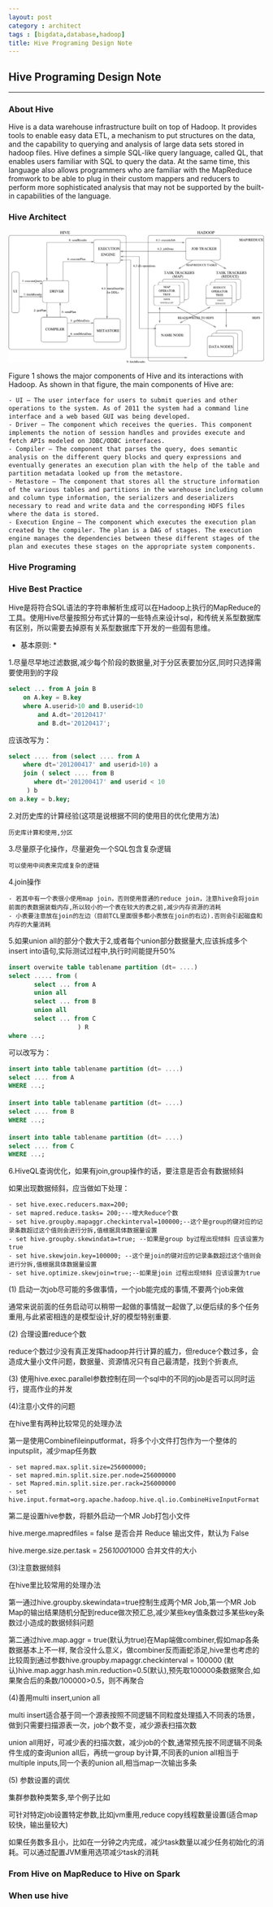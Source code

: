 ```yaml
---
layout: post
category : architect
tags : [bigdata,database,hadoop]
title: Hive Programing Design Note
---
```


## Hive Programing Design Note
------------------------------------------------------------

### About Hive

Hive is a data warehouse infrastructure built on top of Hadoop. It provides tools to enable easy data ETL, a mechanism to put structures on the data, and the capability to querying and analysis of large data sets stored in hadoop files. Hive defines a simple SQL-like query language, called QL, that enables users familiar with SQL to query the data. At the same time, this language also allows programmers who are familiar with the MapReduce fromwork to be able to plug in their custom mappers and reducers to perform more sophisticated analysis that may not be supported by the built-in capabilities of the language.

### Hive Architect

![Hive Architect](_includes/hive_architecture.png)

Figure 1 shows the major components of Hive and its interactions with Hadoop. As shown in that figure, the main components of Hive are:

	- UI – The user interface for users to submit queries and other operations to the system. As of 2011 the system had a command line interface and a web based GUI was being developed.
	- Driver – The component which receives the queries. This component implements the notion of session handles and provides execute and fetch APIs modeled on JDBC/ODBC interfaces.
	- Compiler – The component that parses the query, does semantic analysis on the different query blocks and query expressions and eventually generates an execution plan with the help of the table and partition metadata looked up from the metastore.
	- Metastore – The component that stores all the structure information of the various tables and partitions in the warehouse including column and column type information, the serializers and deserializers necessary to read and write data and the corresponding HDFS files where the data is stored.
	- Execution Engine – The component which executes the execution plan created by the compiler. The plan is a DAG of stages. The execution engine manages the dependencies between these different stages of the plan and executes these stages on the appropriate system components.



### Hive Programing

### Hive Best Practice

Hive是将符合SQL语法的字符串解析生成可以在Hadoop上执行的MapReduce的工具。使用Hive尽量按照分布式计算的一些特点来设计sql，和传统关系型数据库有区别，所以需要去掉原有关系型数据库下开发的一些固有思维。

* 基本原则: *

1.尽量尽早地过滤数据,减少每个阶段的数据量,对于分区表要加分区,同时只选择需要使用到的字段

```sql
select ... from A join B
	on A.key = B.key
	where A.userid>10 and B.userid<10
        and A.dt='20120417'
        and B.dt='20120417';
```

应该改写为：

```sql
select .... from (select .... from A
    where dt='201200417' and userid>10) a
	join ( select .... from B
       where dt='201200417' and userid < 10   
     ) b
on a.key = b.key;
```

2.对历史库的计算经验(这项是说根据不同的使用目的优化使用方法)

	历史库计算和使用,分区


3.尽量原子化操作，尽量避免一个SQL包含复杂逻辑

	可以使用中间表来完成复杂的逻辑   

4.join操作   

	- 若其中有一个表很小使用map join，否则使用普通的reduce join，注意hive会将join前面的表数据装载内存,所以较小的一个表在较大的表之前,减少内存资源的消耗
	- 小表要注意放在join的左边（目前TCL里面很多都小表放在join的右边).否则会引起磁盘和内存的大量消耗


5.如果union all的部分个数大于2,或者每个union部分数据量大,应该拆成多个insert into语句,实际测试过程中,执行时间能提升50%

```sql
insert overwite table tablename partition (dt= ....)
select ..... from (
       select ... from A
       union all
       select ... from B
       union all
       select ... from C
                   ) R
where ...;
```

可以改写为：

```sql
insert into table tablename partition (dt= ....)
select .... from A
WHERE ...;

insert into table tablename partition (dt= ....)
select .... from B
WHERE ...;

insert into table tablename partition (dt= ....)
select .... from C
WHERE ...; 

``` 

6.HiveQL查询优化，如果有join,group操作的话，要注意是否会有数据倾斜

如果出现数据倾斜，应当做如下处理：

	- set hive.exec.reducers.max=200;
	- set mapred.reduce.tasks= 200;---增大Reduce个数
	- set hive.groupby.mapaggr.checkinterval=100000;--这个是group的键对应的记录条数超过这个值则会进行分拆,值根据具体数据量设置
	- set hive.groupby.skewindata=true; --如果是group by过程出现倾斜 应该设置为true
	- set hive.skewjoin.key=100000; --这个是join的键对应的记录条数超过这个值则会进行分拆,值根据具体数据量设置
	- set hive.optimize.skewjoin=true;--如果是join 过程出现倾斜 应该设置为true

(1)  启动一次job尽可能的多做事情，一个job能完成的事情,不要两个job来做

 通常来说前面的任务启动可以稍带一起做的事情就一起做了,以便后续的多个任务重用,与此紧密相连的是模型设计,好的模型特别重要.

(2) 合理设置reduce个数

reduce个数过少没有真正发挥hadoop并行计算的威力，但reduce个数过多，会造成大量小文件问题，数据量、资源情况只有自己最清楚，找到个折衷点,

(3) 使用hive.exec.parallel参数控制在同一个sql中的不同的job是否可以同时运行，提高作业的并发


(4)注意小文件的问题

在hive里有两种比较常见的处理办法

第一是使用Combinefileinputformat，将多个小文件打包作为一个整体的inputsplit，减少map任务数

	- set mapred.max.split.size=256000000;
	- set mapred.min.split.size.per.node=256000000
	- set Mapred.min.split.size.per.rack=256000000
	- set hive.input.format=org.apache.hadoop.hive.ql.io.CombineHiveInputFormat

第二是设置hive参数，将额外启动一个MR Job打包小文件

hive.merge.mapredfiles = false 是否合并 Reduce 输出文件，默认为 False 

hive.merge.size.per.task = 256*1000*1000 合并文件的大小 

 

(3)注意数据倾斜

在hive里比较常用的处理办法

第一通过hive.groupby.skewindata=true控制生成两个MR Job,第一个MR Job Map的输出结果随机分配到reduce做次预汇总,减少某些key值条数过多某些key条数过小造成的数据倾斜问题

第二通过hive.map.aggr = true(默认为true)在Map端做combiner,假如map各条数据基本上不一样, 聚合没什么意义，做combiner反而画蛇添足,hive里也考虑的比较周到通过参数hive.groupby.mapaggr.checkinterval = 100000 (默认)hive.map.aggr.hash.min.reduction=0.5(默认),预先取100000条数据聚合,如果聚合后的条数/100000>0.5，则不再聚合

 

(4)善用multi insert,union all

multi insert适合基于同一个源表按照不同逻辑不同粒度处理插入不同表的场景，做到只需要扫描源表一次，job个数不变，减少源表扫描次数

union all用好，可减少表的扫描次数，减少job的个数,通常预先按不同逻辑不同条件生成的查询union all后，再统一group by计算,不同表的union all相当于multiple inputs,同一个表的union all,相当map一次输出多条

(5) 参数设置的调优

集群参数种类繁多,举个例子比如

可针对特定job设置特定参数,比如jvm重用,reduce copy线程数量设置(适合map较快，输出量较大)

如果任务数多且小，比如在一分钟之内完成，减少task数量以减少任务初始化的消耗。可以通过配置JVM重用选项减少task的消耗


### From Hive on MapReduce to Hive on Spark



### When use hive 
